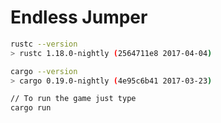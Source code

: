# Endless Jumper

```bash
rustc --version
> rustc 1.18.0-nightly (2564711e8 2017-04-04)

cargo --version
> cargo 0.19.0-nightly (4e95c6b41 2017-03-23)

// To run the game just type
cargo run
```
